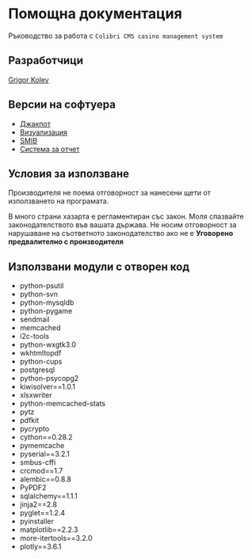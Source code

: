 # Помощна документация

Ръководство за работа с `Colibri CMS casino management system`


## Разработчици

<a href="mailto:grigor.kolev@gmail.com">Grigor Kolev</a>


## Версии на софтуера
* [Джакпот](jpserver/index.md)
* [Визуализация](visual/index.md)
* [SMIB](smib/index.md)
* [Система за отчет](colibri/index.md)


## Условия за използване

Производителя не поема отговорност за нанесени щети от използването на програмата.

В много страни хазарта е регламентиран със закон. Моля спазвайте законодателството във вашата държава.
Не носим отговорност за нарушаване на съответното законодателство 
ако не е __Уговорено предвалително с производителя__


## Използвани модули с отворен код


* python-psutil  
* python-svn 
* python-mysqldb 
* python-pygame
* sendmail 
* memcached
* i2c-tools 
* python-wxgtk3.0 
* wkhtmltopdf
* python-cups 
* postgresql 
* python-psycopg2  
* kiwisolver==1.0.1 
* xlsxwriter 
* python-memcached-stats 
* pytz 
* pdfkit 
* pycrypto 
* cython==0.28.2 
* pymemcache 
* pyserial==3.2.1 
* smbus-cffi 
* crcmod==1.7 
* alembic==0.8.8 
* PyPDF2 
* sqlalchemy==1.1.1 
* jinja2==2.8 
* pyglet==1.2.4 
* pyinstaller 
* matplotlib==2.2.3 
* more-itertools==3.2.0 
* plotly==3.6.1